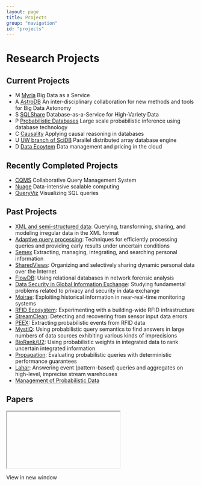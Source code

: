 ```yaml
---
layout: page
title: Projects
group: "navigation"
id: "projects"
---
```


<link rel="stylesheet" href="css/projects.css">

# Research Projects

## Current Projects

* M [Myria](http://myria.cs.washington.edu) Big Data as a Service
* A [AstroDB](http://db.cs.washington.edu/astrodb/) An inter-disciplinary collaboration for new methods and tools for Big Data Astonomy
* S [SQLShare](http://escience.washington.edu/sqlshare) Database-as-a-Service for High-Variety Data
* P [Probabilistic Databases](http://homes.cs.washington.edu/~suciu/project-querycompilation.html) Large scale probabilistic inference using database technology
* C [Causality](http://people.cs.umass.edu/~ameli/projects/causality/) Applying causal reasoning in databases
* U [UW branch of SciDB](http://scidb.cs.washington.edu) Parallel distributed array database engine
* D [Data Eco$y$tem](http://cloud-data-pricing.cs.washington.edu) Data management and pricing in the cloud

## Recently Completed Projects

* [CQMS](http://cqms.cs.washington.edu/CQMS.html) Collaborative Query Management System
* [Nuage](http://db.cs.washington.edu/nuage/) Data-intensive scalable computing
* [QueryViz](http://queryviz.com) Visualizing SQL queries

## Past Projects

* [XML and semi-structured data](http://db.cs.washington.edu/xml.html): Querying, transforming, sharing, and modeling irregular data in the XML format
* [Adaptive query processing](http://db.cs.washington.edu/adaptive.html): Techniques for efficiently processing queries and providing early results under uncertain conditions
* [Semex](http://db.cs.washington.edu/semex/semex.html) Extracting, managing, integrating, and searching personal information
* [SharedViews](http://db.cs.washington.edu/sharedviews/sharedviews.html): Organizing and selectively sharing dynamic personal data over the Internet
* [FlowDB](http://db.cs.washington.edu/nids/ovmi.html): Using relational databases in network forensic analysis
* [Data Security in Global Information Exchange](http://www.cs.washington.edu/homes/suciu/project-security.html): Studying fundamental problems related to privacy and security in data exchange
* [Moirae](http://db.cs.washington.edu/moirae/): Exploiting historical information in near-real-time monitoring systems
* [RFID Ecosystem](http://rfid.cs.washington.edu/): Experimenting with a building-wide RFID infrastructure
* [StreamClean](http://db.cs.washington.edu/streamclean/): Detecting and recovering from sensor input data errors
* [PEEX](http://db.cs.washington.edu/peex/): Extracting probabilistic events from RFID data
* [MystiQ](http://www.cs.washington.edu/homes/suciu/project-mystiq.html): Using probabilistic query semantics to find answers in large numbers of data sources exhibiting various kinds of imprecisions
* [BioRank/U2](http://biomediator.org/): Using probabilistic weights in integrated data to rank uncertain integrated information
* [Propagation](http://db.cs.washington.edu/propagation/): Evaluating probabilistic queries with deterministic performance guarantees
* [Lahar](http://lahar.cs.washington.edu/): Answering event (pattern-based) queries and aggregates on high-level, imprecise stream warehouses
* [Management of Probabilistic Data](http://www.cs.washington.edu/homes/suciu/project-probDB.html)

## Papers

<iframe id="papers" src=""></iframe>
<p><a id="author-popout" target="_blank">View in new window</a></p>

<script type="text/javascript" src="https://ajax.googleapis.com/ajax/libs/jquery/2.1.0/jquery.min.js"></script>
<script type="text/javascript">
var people_url = 'people.html';
var dblp_selector = '.person a:not([id=""])';
var dblp_url = 'http://www.dblp.org/search/index.php#query=';

function extract_authors(html) {
	return $(dblp_selector, html).map(function(i, name) { return 'author:' + $(name).attr('id') })
                                 .get()
		                         .join('|');
}

$(function() {
	$.ajax({
		url: people_url,
		async: true,
		dataType: 'html',
		error: function() { $('#papers').hide() },
		success: function(html) {
			authors = extract_authors(html);
			if(location.protocol != 'https:')
				$('#papers').show().attr('src', dblp_url + authors);
			$('#author-popout').show().attr('href', dblp_url + authors);
		}
	});
});
</script>